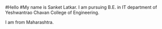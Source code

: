 #Hello
#My name is Sanket Latkar. I am pursuing B.E. in IT department of Yeshwantrao Chavan College of Engineering.

I am from Maharashtra.